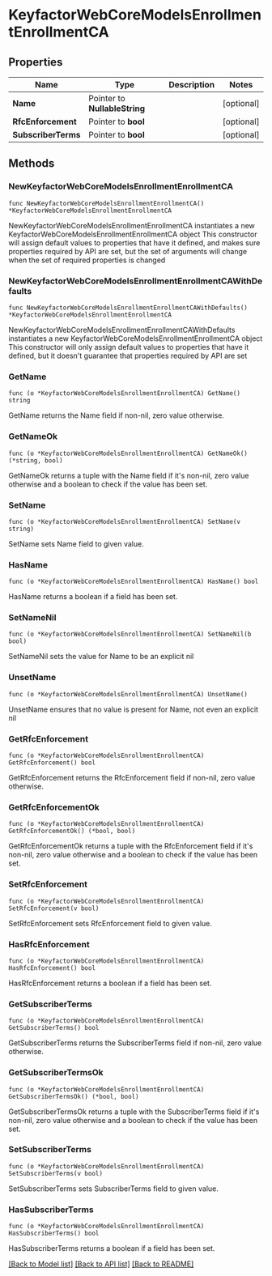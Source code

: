 # KeyfactorWebCoreModelsEnrollmentEnrollmentCA

## Properties

Name | Type | Description | Notes
------------ | ------------- | ------------- | -------------
**Name** | Pointer to **NullableString** |  | [optional] 
**RfcEnforcement** | Pointer to **bool** |  | [optional] 
**SubscriberTerms** | Pointer to **bool** |  | [optional] 

## Methods

### NewKeyfactorWebCoreModelsEnrollmentEnrollmentCA

`func NewKeyfactorWebCoreModelsEnrollmentEnrollmentCA() *KeyfactorWebCoreModelsEnrollmentEnrollmentCA`

NewKeyfactorWebCoreModelsEnrollmentEnrollmentCA instantiates a new KeyfactorWebCoreModelsEnrollmentEnrollmentCA object
This constructor will assign default values to properties that have it defined,
and makes sure properties required by API are set, but the set of arguments
will change when the set of required properties is changed

### NewKeyfactorWebCoreModelsEnrollmentEnrollmentCAWithDefaults

`func NewKeyfactorWebCoreModelsEnrollmentEnrollmentCAWithDefaults() *KeyfactorWebCoreModelsEnrollmentEnrollmentCA`

NewKeyfactorWebCoreModelsEnrollmentEnrollmentCAWithDefaults instantiates a new KeyfactorWebCoreModelsEnrollmentEnrollmentCA object
This constructor will only assign default values to properties that have it defined,
but it doesn't guarantee that properties required by API are set

### GetName

`func (o *KeyfactorWebCoreModelsEnrollmentEnrollmentCA) GetName() string`

GetName returns the Name field if non-nil, zero value otherwise.

### GetNameOk

`func (o *KeyfactorWebCoreModelsEnrollmentEnrollmentCA) GetNameOk() (*string, bool)`

GetNameOk returns a tuple with the Name field if it's non-nil, zero value otherwise
and a boolean to check if the value has been set.

### SetName

`func (o *KeyfactorWebCoreModelsEnrollmentEnrollmentCA) SetName(v string)`

SetName sets Name field to given value.

### HasName

`func (o *KeyfactorWebCoreModelsEnrollmentEnrollmentCA) HasName() bool`

HasName returns a boolean if a field has been set.

### SetNameNil

`func (o *KeyfactorWebCoreModelsEnrollmentEnrollmentCA) SetNameNil(b bool)`

 SetNameNil sets the value for Name to be an explicit nil

### UnsetName
`func (o *KeyfactorWebCoreModelsEnrollmentEnrollmentCA) UnsetName()`

UnsetName ensures that no value is present for Name, not even an explicit nil
### GetRfcEnforcement

`func (o *KeyfactorWebCoreModelsEnrollmentEnrollmentCA) GetRfcEnforcement() bool`

GetRfcEnforcement returns the RfcEnforcement field if non-nil, zero value otherwise.

### GetRfcEnforcementOk

`func (o *KeyfactorWebCoreModelsEnrollmentEnrollmentCA) GetRfcEnforcementOk() (*bool, bool)`

GetRfcEnforcementOk returns a tuple with the RfcEnforcement field if it's non-nil, zero value otherwise
and a boolean to check if the value has been set.

### SetRfcEnforcement

`func (o *KeyfactorWebCoreModelsEnrollmentEnrollmentCA) SetRfcEnforcement(v bool)`

SetRfcEnforcement sets RfcEnforcement field to given value.

### HasRfcEnforcement

`func (o *KeyfactorWebCoreModelsEnrollmentEnrollmentCA) HasRfcEnforcement() bool`

HasRfcEnforcement returns a boolean if a field has been set.

### GetSubscriberTerms

`func (o *KeyfactorWebCoreModelsEnrollmentEnrollmentCA) GetSubscriberTerms() bool`

GetSubscriberTerms returns the SubscriberTerms field if non-nil, zero value otherwise.

### GetSubscriberTermsOk

`func (o *KeyfactorWebCoreModelsEnrollmentEnrollmentCA) GetSubscriberTermsOk() (*bool, bool)`

GetSubscriberTermsOk returns a tuple with the SubscriberTerms field if it's non-nil, zero value otherwise
and a boolean to check if the value has been set.

### SetSubscriberTerms

`func (o *KeyfactorWebCoreModelsEnrollmentEnrollmentCA) SetSubscriberTerms(v bool)`

SetSubscriberTerms sets SubscriberTerms field to given value.

### HasSubscriberTerms

`func (o *KeyfactorWebCoreModelsEnrollmentEnrollmentCA) HasSubscriberTerms() bool`

HasSubscriberTerms returns a boolean if a field has been set.


[[Back to Model list]](../README.md#documentation-for-models) [[Back to API list]](../README.md#documentation-for-api-endpoints) [[Back to README]](../README.md)


